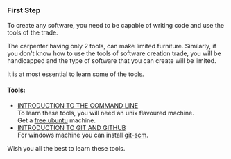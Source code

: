 ### First Step

To create any software, you need to be capable of writing code and use the tools of the trade.  

The carpenter having only 2 tools, can make limited furniture. Similarly, if you don't know how to use the tools of software creation trade, you will be handicapped and the type of software that you can create will be limited.  

It is at most essential to learn some of the tools.  

#### Tools:  
- [INTRODUCTION TO THE COMMAND LINE](https://launchschool.com/books/command_line)  
  To learn these tools, you will need an unix flavoured machine.  
  Get a [free ubuntu](http://bit.ly/freeubuntu) machine.  
- [INTRODUCTION TO GIT AND GITHUB](https://launchschool.com/books/git])  
  For windows machine you can install [git-scm](https://git-scm.com/download).  
  
Wish you all the best to learn these tools.  

